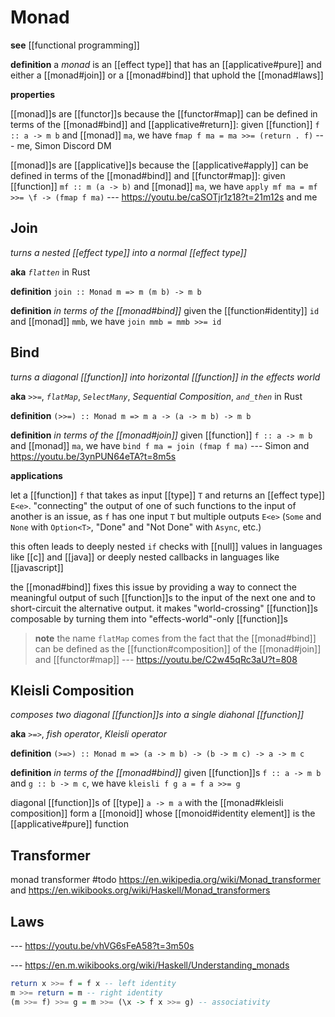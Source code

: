 # Monad

**see** [[functional programming]]

**definition** a _monad_ is an [[effect type]] that has an [[applicative#pure]] and either a [[monad#join]] or a [[monad#bind]] that uphold the [[monad#laws]]

**properties**

[[monad]]s are [[functor]]s because the [[functor#map]] can be defined in terms of the [[monad#bind]] and [[applicative#return]]: given [[function]] `f :: a -> m b` and [[monad]] `ma`, we have `fmap f ma = ma >>= (return . f)` --- me, Simon Discord DM

[[monad]]s are [[applicative]]s because the [[applicative#apply]] can be defined in terms of the [[monad#bind]] and [[functor#map]]: given [[function]] `mf :: m (a -> b)` and [[monad]] `ma`, we have `apply mf ma = mf >>= \f -> (fmap f ma)` --- <https://youtu.be/caSOTjr1z18?t=21m12s> and me

## Join

_turns a nested [[effect type]] into a normal [[effect type]]_

**aka** _`flatten`_ in Rust

**definition** `join :: Monad m => m (m b) -> m b`

**definition** _in terms of the [[monad#bind]]_ given the [[function#identity]] `id` and [[monad]] `mmb`, we have `join mmb = mmb >>= id`

## Bind

_turns a diagonal [[function]] into horizontal [[function]] in the effects world_

**aka** _`>>=`_, _`flatMap`_, _`SelectMany`_, _Sequential Composition_, _`and_then`_ in Rust

**definition** `(>>=) :: Monad m => m a -> (a -> m b) -> m b`

**definition** _in terms of the [[monad#join]]_ given [[function]] `f :: a -> m b` and [[monad]] `ma`, we have `bind f ma = join (fmap f ma)` --- Simon and <https://youtu.be/3ynPUN64eTA?t=8m5s>

**applications**

let a [[function]] `f` that takes as input [[type]] `T` and returns an [[effect type]] `E<e>`. "connecting" the output of one of such functions to the input of another is an issue, as `f` has one input `T` but multiple outputs `E<e>` (`Some` and `None` with `Option<T>`, "Done" and "Not Done" with `Async`, etc.)

this often leads to deeply nested `if` checks with [[null]] values in languages like [[c]] and [[java]] or deeply nested callbacks in languages like [[javascript]]

the [[monad#bind]] fixes this issue by providing a way to connect the meaningful output of such [[function]]s to the input of the next one and to short-circuit the alternative output. it makes "world-crossing" [[function]]s composable by turning them into "effects-world"-only [[function]]s

> **note** the name `flatMap` comes from the fact that the [[monad#bind]] can be defined as the [[function#composition]] of the [[monad#join]] and [[functor#map]] --- <https://youtu.be/C2w45qRc3aU?t=808>

## Kleisli Composition

_composes two diagonal [[function]]s into a single diahonal [[function]]_

**aka** _`>=>`_, _fish operator_, _Kleisli operator_

**definition** `(>=>) :: Monad m => (a -> m b) -> (b -> m c) -> a -> m c`

**definition** _in terms of the [[monad#bind]]_ given [[function]]s `f :: a -> m b` and `g :: b -> m c`, we have `kleisli f g a = f a >>= g`

diagonal [[function]]s of [[type]] `a -> m a` with the [[monad#kleisli composition]] form a [[monoid]] whose [[monoid#identity element]] is the [[applicative#pure]] function

## Transformer

monad transformer #todo <https://en.wikipedia.org/wiki/Monad_transformer> and <https://en.wikibooks.org/wiki/Haskell/Monad_transformers>

## Laws

--- <https://youtu.be/vhVG6sFeA58?t=3m50s>

--- <https://en.m.wikibooks.org/wiki/Haskell/Understanding_monads>

```haskell
return x >>= f = f x -- left identity
m >>= return = m -- right identity
(m >>= f) >>= g = m >>= (\x -> f x >>= g) -- associativity
```
